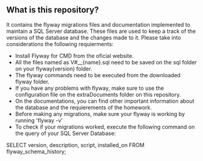 ## What is this repository?
It contains the flyway migrations files and documentation implemented to maintain a SQL Server database. These files are used to keep a track of the versions of the database and the changes made to it. Please take into considerations the following requierments:
- Install Flyway for CMD from the oficial website.
- All the files named as V#__{name}.sql need to be saved on the sql folder on your flyway(version) folder.
- The flyway commands need to be executed from the downloaded flyway folder.
- If you have any problems with flyway, make sure to use the configuration file on the extraDocuments folder on this repository.
- On the documentations, you can find other important information about the database and the requierements of the homework.
- Before making any migrations, make sure your flyway is working by running 'flyway -v'
- To check if your migrations worked, execute the following command on the query of your SQL Server Database:

SELECT version, description, script, installed_on
FROM flyway_schema_history;
